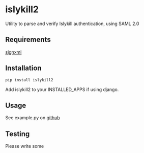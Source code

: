 # islykill2

Utility to parse and verify Islykill authentication, using SAML 2.0

## Requirements

[signxml](https://github.com/kislyuk/signxml)

## Installation

`pip install islykill2`

Add islykill2 to your INSTALLED_APPS if using django.

## Usage

See example.py on [github](https://github.com/sindrig/islykill2/blob/master/example.py)

## Testing

Please write some